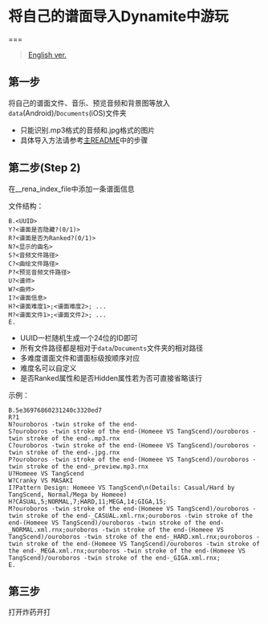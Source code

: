 # 将自己的谱面导入Dynamite中游玩
===

> [English ver.](./Custom_Import_Tutorial_EN.md)

## 第一步

将自己的谱面文件、音乐、预览音频和背景图等放入`data`(Android)/`Documents`(iOS)文件夹
* 只能识别.mp3格式的音频和.jpg格式的图片
* 具体导入方法请参考[主README](./README.md)中的步骤

## 第二步(Step 2)

在__rena_index_file中添加一条谱面信息

文件结构：
```
B.<UUID>
Y?<谱面是否隐藏?(0/1)>
R?<谱面是否为Ranked?(0/1)>
N?<显示的曲名>
S?<音频文件路径>
C?<曲绘文件路径>
P?<预览音频文件路径>
U?<谱师>
W?<曲师>
I?<谱面信息>
H?<谱面难度1>;<谱面难度2>; ...
M?<谱面文件1>;<谱面文件2>; ...
E.
```
* UUID一栏随机生成一个24位的ID即可
* 所有文件路径都是相对于`data`/`Documents`文件夹的相对路径
* 多难度谱面文件和谱面标级按顺序对应
* 难度名可以自定义
* 是否Ranked属性和是否Hidden属性若为否可直接省略该行

示例：
```
B.5e36976860231240c3320ed7
R?1
N?ouroboros -twin stroke of the end-
S?ouroboros -twin stroke of the end-(Homeee VS TangScend)/ouroboros -twin stroke of the end-.mp3.rnx
C?ouroboros -twin stroke of the end-(Homeee VS TangScend)/ouroboros -twin stroke of the end-.jpg.rnx
P?ouroboros -twin stroke of the end-(Homeee VS TangScend)/ouroboros -twin stroke of the end-_preview.mp3.rnx
U?Homeee VS TangScend
W?Cranky VS MASAKI
I?Pattern Design: Homeee VS TangScend\n(Details: Casual/Hard by TangScend, Normal/Mega by Homeee)
H?CASUAL,5;NORMAL,7;HARD,11;MEGA,14;GIGA,15;
M?ouroboros -twin stroke of the end-(Homeee VS TangScend)/ouroboros -twin stroke of the end-_CASUAL.xml.rnx;ouroboros -twin stroke of the end-(Homeee VS TangScend)/ouroboros -twin stroke of the end-_NORMAL.xml.rnx;ouroboros -twin stroke of the end-(Homeee VS TangScend)/ouroboros -twin stroke of the end-_HARD.xml.rnx;ouroboros -twin stroke of the end-(Homeee VS TangScend)/ouroboros -twin stroke of the end-_MEGA.xml.rnx;ouroboros -twin stroke of the end-(Homeee VS TangScend)/ouroboros -twin stroke of the end-_GIGA.xml.rnx;
E.
```

## 第三步

打开炸药开打